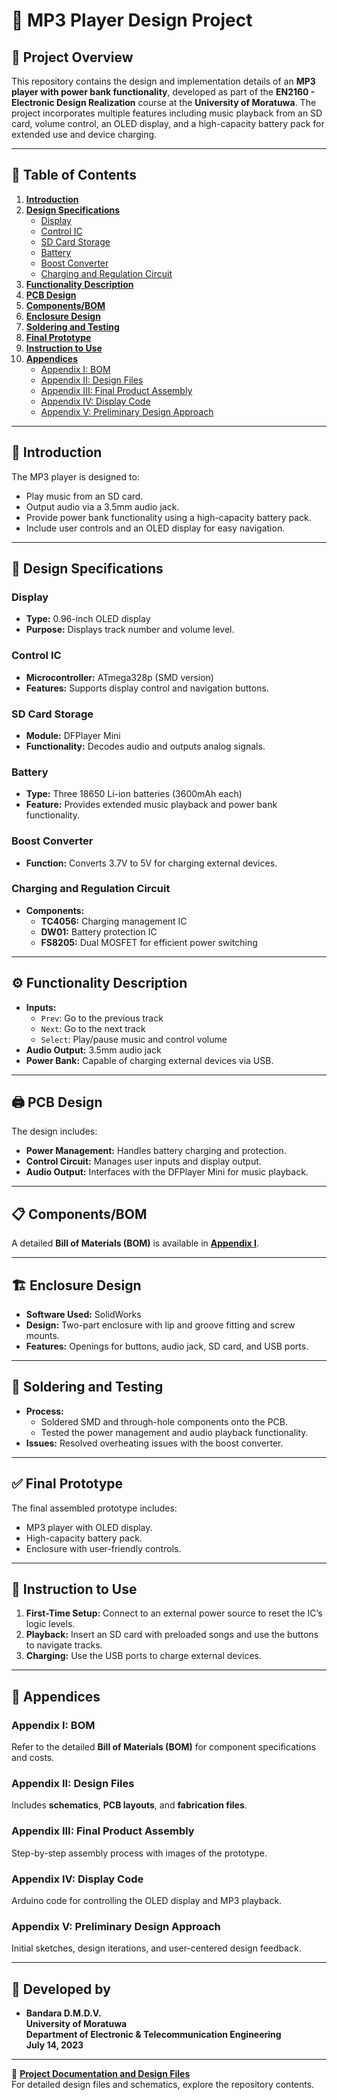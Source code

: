 # 🎵 MP3 Player Design Project

## 📝 Project Overview

This repository contains the design and implementation details of an **MP3 player with power bank functionality**, developed as part of the **EN2160 - Electronic Design Realization** course at the **University of Moratuwa**. The project incorporates multiple features including music playback from an SD card, volume control, an OLED display, and a high-capacity battery pack for extended use and device charging.

---

## 📌 Table of Contents

1. **[Introduction](#introduction)**
2. **[Design Specifications](#design-specifications)**
   - [Display](#display)
   - [Control IC](#control-ic)
   - [SD Card Storage](#sd-card-storage)
   - [Battery](#battery)
   - [Boost Converter](#boost-converter)
   - [Charging and Regulation Circuit](#charging-and-regulation-circuit)
3. **[Functionality Description](#functionality-description)**
4. **[PCB Design](#pcb-design)**
5. **[Components/BOM](#componentsbom)**
6. **[Enclosure Design](#enclosure-design)**
7. **[Soldering and Testing](#soldering-and-testing)**
8. **[Final Prototype](#final-prototype)**
9. **[Instruction to Use](#instruction-to-use)**
10. **[Appendices](#appendices)**
    - [Appendix I: BOM](#appendix-i-bom)
    - [Appendix II: Design Files](#appendix-ii-design-files)
    - [Appendix III: Final Product Assembly](#appendix-iii-final-product-assembly)
    - [Appendix IV: Display Code](#appendix-iv-display-code)
    - [Appendix V: Preliminary Design Approach](#appendix-v-preliminary-design-approach)

---

## 📄 Introduction

The MP3 player is designed to:

- Play music from an SD card.
- Output audio via a 3.5mm audio jack.
- Provide power bank functionality using a high-capacity battery pack.
- Include user controls and an OLED display for easy navigation.

---

## 🔧 Design Specifications

### Display

- **Type:** 0.96-inch OLED display  
- **Purpose:** Displays track number and volume level.

### Control IC

- **Microcontroller:** ATmega328p (SMD version)  
- **Features:** Supports display control and navigation buttons.

### SD Card Storage

- **Module:** DFPlayer Mini  
- **Functionality:** Decodes audio and outputs analog signals.

### Battery

- **Type:** Three 18650 Li-ion batteries (3600mAh each)  
- **Feature:** Provides extended music playback and power bank functionality.

### Boost Converter

- **Function:** Converts 3.7V to 5V for charging external devices.

### Charging and Regulation Circuit

- **Components:**  
  - **TC4056:** Charging management IC  
  - **DW01:** Battery protection IC  
  - **FS8205:** Dual MOSFET for efficient power switching

---

## ⚙️ Functionality Description

- **Inputs:**  
  - `Prev`: Go to the previous track  
  - `Next`: Go to the next track  
  - `Select`: Play/pause music and control volume  
- **Audio Output:** 3.5mm audio jack  
- **Power Bank:** Capable of charging external devices via USB.

---

## 🖨️ PCB Design

The design includes:

- **Power Management:** Handles battery charging and protection.
- **Control Circuit:** Manages user inputs and display output.
- **Audio Output:** Interfaces with the DFPlayer Mini for music playback.

---

## 📋 Components/BOM

A detailed **Bill of Materials (BOM)** is available in **[Appendix I](#appendix-i-bom)**.

---

## 🏗️ Enclosure Design

- **Software Used:** SolidWorks  
- **Design:** Two-part enclosure with lip and groove fitting and screw mounts.  
- **Features:** Openings for buttons, audio jack, SD card, and USB ports.

---

## 🔧 Soldering and Testing

- **Process:**  
  - Soldered SMD and through-hole components onto the PCB.  
  - Tested the power management and audio playback functionality.  
- **Issues:** Resolved overheating issues with the boost converter.

---

## ✅ Final Prototype

The final assembled prototype includes:

- MP3 player with OLED display.  
- High-capacity battery pack.  
- Enclosure with user-friendly controls.

---

## 📖 Instruction to Use

1. **First-Time Setup:** Connect to an external power source to reset the IC’s logic levels.
2. **Playback:** Insert an SD card with preloaded songs and use the buttons to navigate tracks.
3. **Charging:** Use the USB ports to charge external devices.

---

## 📎 Appendices

### Appendix I: BOM

Refer to the detailed **Bill of Materials (BOM)** for component specifications and costs.

### Appendix II: Design Files

Includes **schematics**, **PCB layouts**, and **fabrication files**.

### Appendix III: Final Product Assembly

Step-by-step assembly process with images of the prototype.

### Appendix IV: Display Code

Arduino code for controlling the OLED display and MP3 playback.

### Appendix V: Preliminary Design Approach

Initial sketches, design iterations, and user-centered design feedback.

---

## 🚀 Developed by

- **Bandara D.M.D.V.**  
  **University of Moratuwa**  
  **Department of Electronic & Telecommunication Engineering**  
  **July 14, 2023**

---

📂 **[Project Documentation and Design Files](#)**  
For detailed design files and schematics, explore the repository contents.

